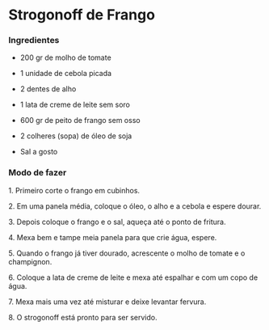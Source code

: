 # Strogonoff de Frango



### Ingredientes

- 200 gr de molho de tomate

- 1 unidade de cebola picada

- 2 dentes de alho

- 1 lata de creme de leite sem soro

- 600 gr de peito de frango sem osso

- 2 colheres (sopa) de óleo de soja

- Sal a gosto



### Modo de fazer

1. Primeiro corte o frango em cubinhos.

2. Em uma panela média, coloque o óleo, o alho e a cebola e espere dourar.

3. Depois coloque o frango e o sal, aqueça até o ponto de fritura.

4. Mexa bem e tampe meia panela para que crie água, espere.

5. Quando o frango já tiver dourado, acrescente o molho de tomate e o champignon.

6. Coloque a lata de creme de leite e mexa até espalhar e com um copo de água.

7. Mexa mais uma vez até misturar e deixe levantar fervura.

8. O strogonoff está pronto para ser servido.
